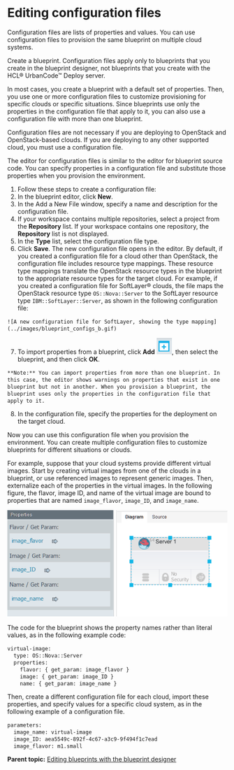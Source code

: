 # Editing configuration files

Configuration files are lists of properties and values. You can use configuration files to provision the same blueprint on multiple cloud systems.

Create a blueprint. Configuration files apply only to blueprints that you create in the blueprint designer, not blueprints that you create with the HCL® UrbanCode™ Deploy server.

In most cases, you create a blueprint with a default set of properties. Then, you use one or more configuration files to customize provisioning for specific clouds or specific situations. Since blueprints use only the properties in the configuration file that apply to it, you can also use a configuration file with more than one blueprint.

Configuration files are not necessary if you are deploying to OpenStack and OpenStack-based clouds. If you are deploying to any other supported cloud, you must use a configuration file.

The editor for configuration files is similar to the editor for blueprint source code. You can specify properties in a configuration file and substitute those properties when you provision the environment.

1.  Follow these steps to create a configuration file:
2.  In the blueprint editor, click **New**. 
3.  In the Add a New File window, specify a name and description for the configuration file.
4.   If your workspace contains multiple repositories, select a project from the **Repository** list. If your workspace contains one repository, the **Repository** list is not displayed.
5.   In the **Type** list, select the configuration file type. 
6.   Click **Save**. The new configuration file opens in the editor. By default, if you created a configuration file for a cloud other than OpenStack, the configuration file includes resource type mappings. These resource type mappings translate the OpenStack resource types in the blueprint to the appropriate resource types for the target cloud. For example, if you created a configuration file for SoftLayer® clouds, the file maps the OpenStack resource type `OS::Nova::Server` to the SoftLayer resource type `IBM::SoftLayer::Server`, as shown in the following configuration file:

    ![A new configuration file for SoftLayer, showing the type mapping](../images/blueprint_configs_b.gif)

7.   To import properties from a blueprint, click **Add** ![](../images/icons/add.gif), then select the blueprint, and then click **OK**. 

    **Note:** You can import properties from more than one blueprint. In this case, the editor shows warnings on properties that exist in one blueprint but not in another. When you provision a blueprint, the blueprint uses only the properties in the configuration file that apply to it.

8.  In the configuration file, specify the properties for the deployment on the target cloud.

Now you can use this configuration file when you provision the environment. You can create multiple configuration files to customize blueprints for different situations or clouds.

For example, suppose that your cloud systems provide different virtual images. Start by creating virtual images from one of the clouds in a blueprint, or use referenced images to represent generic images. Then, externalize each of the properties in the virtual images. In the following figure, the flavor, image ID, and name of the virtual image are bound to properties that are named `image_flavor`, `image_ID`, and `image_name`.

![A blueprint in the editor that shows a virtual image with externalized properties](../images/blueprint_configs_a.gif)

The code for the blueprint shows the property names rather than literal values, as in the following example code:

```
virtual-image:
  type: OS::Nova::Server
  properties:
    flavor: { get_param: image_flavor }
    image: { get_param: image_ID }
    name: { get_param: image_name }
```

Then, create a different configuration file for each cloud, import these properties, and specify values for a specific cloud system, as in the following example of a configuration file.

```
parameters:
  image_name: virtual-image
  image_ID: aea5549c-892f-4c67-a3c9-9f494f1c7ead
  image_flavor: m1.small
```

**Parent topic:** [Editing blueprints with the blueprint designer](../../com.ibm.edt.doc/topics/blueprint_create.md)

